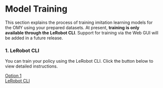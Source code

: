 # Model Training

This section explains the process of training imitation learning models for the OMY using your prepared datasets.
At present, **training is only available through the LeRobot CLI**. Support for training via the Web GUI will be added in a future release.

### 1. LeRobot CLI

You can train your policy using the LeRobot CLI. Click the button below to view detailed instructions.

<a href="/omy/model_training_with_lerobot_cli_omy" class="button-dataset-preparation-option">
Option 1<br>LeRobot CLI
</a>
